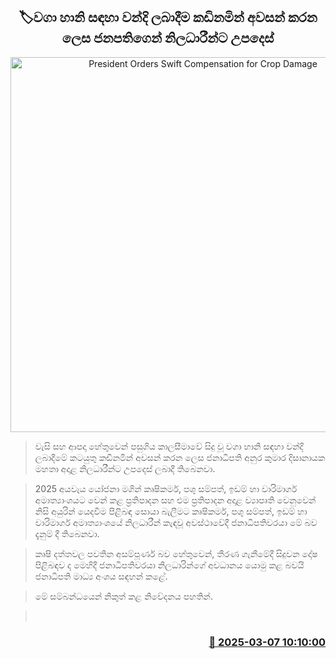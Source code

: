 <p align='center'><b><h2 align='center' title='President Orders Swift Compensation for Crop Damage'>🏷වගා හානි සඳහා වන්දි ලබාදීම කඩිනමින් අවසන් කරන ලෙස ජනපතිගෙන් නිලධාරීන්ට උපදෙස්</h2></b></p>
<p align='center'><img src='https://helakuru.sgp1.cdn.digitaloceanspaces.com/esana/images/lib/anura-president-aggree-meet.jpg' width='600' alt='President Orders Swift Compensation for Crop Damage'></p>

> වැසි සහ ආපදා හේතුවෙන් පසුගිය කාලසීමාවේ සිදු වූ වගා හානි සඳහා වන්දි ලබාදීමේ කටයුතු කඩිනමින් අවසන් කරන ලෙස ජනාධිපති අනුර කුමාර දිසානායක මහතා අදාළ නිලධාරීන්ට උපදෙස් ලබාදී තිබෙනවා.

> 2025 අයවැය යෝජනා මගින් කෘෂිකර්ම, පශු සම්පත්, ඉඩම් හා වාරිමාර්ග අමාත්‍යාංශයට වෙන් කළ ප්‍රතිපාදන සහ එම ප්‍රතිපාදන අදාළ ව්‍යාපෘති වෙනුවෙන් නිසි අයුරින් යෙදවීම පිළිබඳ සොයා බැලීමට කෘෂිකර්ම, පශු සම්පත්, ඉඩම් හා වාරිමාර්ග අමාත්‍යාංශයේ නිලධාරීන් කැඳවූ අවස්ථාවේදී ජනාධිපතිවරයා මේ බව දැනුම් දී තිබෙනවා.

> කෘෂි දත්තවල පවතින අසම්පූර්ණ බව හේතුවෙන්, තීරණ ගැනීමේදී සිදුවන දෝෂ පිළිබඳව ද මෙහිදී ජනාධිපතිවරයා නිලධාරින්ගේ අවධානය යොමු කළ බවයි ජනාධිපති මාධ්‍ය අංශය සඳහන් කළේ.

> මේ සම්බන්ධයෙන් නිකුත් කළ නිවේදනය පහතින්. 

>  



<h3 align='right'><a href='https://www.helakuru.lk/esana/p/108115/'>📅 2025-03-07 10:10:00</a></h3>

